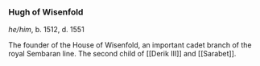 ### Hugh of Wisenfold
*he/him*, b. 1512, d. 1551

The founder of the House of Wisenfold, an important cadet branch of the royal Sembaran line. The second child of [[Derik III]] and [[Sarabet]].